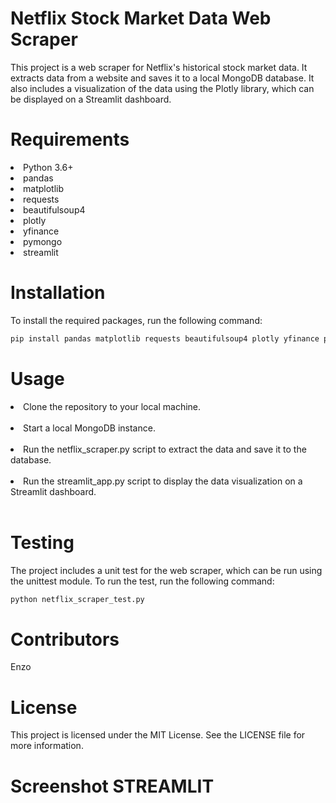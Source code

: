 # Netflix Stock Market Data Web Scraper



This project is a web scraper for Netflix's historical stock market data. It extracts data from a website and saves it to a local MongoDB database. It also includes a visualization of the data using the Plotly library, which can be displayed on a Streamlit dashboard.

# Requirements

<li>Python 3.6+ <br>
<li>pandas <br>
<li>matplotlib <br>
<li>requests <br>
<li>beautifulsoup4 <br>
<li>plotly <br>
<li>yfinance <br>
<li>pymongo <br>
<li>streamlit <br>

# Installation

To install the required packages, run the following command:

```python
pip install pandas matplotlib requests beautifulsoup4 plotly yfinance pymongo streamlit
```
# Usage

<li>Clone the repository to your local machine.</li><br>
<li>Start a local MongoDB instance.</li><br>
<li>Run the netflix_scraper.py script to extract the data and save it to the database.</li><br>
<li>Run the streamlit_app.py script to display the data visualization on a Streamlit dashboard. </li><br>

# Testing

The project includes a unit test for the web scraper, which can be run using the unittest module. To run the test, run the following command:

```python
python netflix_scraper_test.py
```

# Contributors

Enzo

# License

This project is licensed under the MIT License. See the LICENSE file for more information.

# Screenshot STREAMLIT

